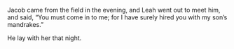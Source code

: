 Jacob came from the field in the evening, and Leah went out to meet him, and said, “You must come in to me; for I have surely hired you with my son’s mandrakes.”

He lay with her that night.